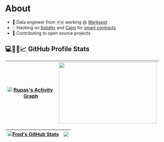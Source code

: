 <h1> About </h1>

- 🔨 Data engineer from 🇵🇭 working @ [Werkspot](https://werkspot.nl)
- 💡 Hacking on [Solidity](https://docs.soliditylang.org/en/v0.8.4/) and [Cairo](https://www.cairo-lang.org/) for [smart contracts](https://ethereum.org/en/developers/docs/smart-contracts/)
- 🚀 Contributing to open source projects

<h2> 💻🧑‍💻📈 GitHub Profile Stats </h2>

| <a href="https://github.com/ashutosh00710/github-readme-activity-graph"><img alt="ftupas's Activity Graph" src="https://github-readme-activity-graph.cyclic.app/graph/?username=ftupas&theme=tokyo-night&hide_border=true" /></a>| <img align="center" src="https://media.tenor.com/RF9EdpqI_qIAAAAC/see-you-space-cowboy-cowboy-bebop.gif" width="320" height="200">|
| ------------- | ------------- |

|<a href="https://github.com/anuraghazra/github-readme-stats"><img align="center" src="https://github-readme-stats.vercel.app/api?username=ftupas&include_all_commits=true&count_private=true&show_icons=true&theme=tokyonight&hide_border=true" alt="Fred's GitHub Stats" /></a>| <a href="https://github.com/anuraghazra/github-readme-stats"> <img align="center" src="https://github-readme-stats.vercel.app/api/top-langs/?username=ftupas&layout=compact&hide=javascript,html,jupyter%20notebook&theme=tokyonight&langs_count=8&hide_border=true" /> </a>|
| ------------- | ------------- |
